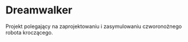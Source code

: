 # Dreamwalker
Projekt polegający na zaprojektowaniu i zasymulowaniu czworonożnego robota kroczącego.
